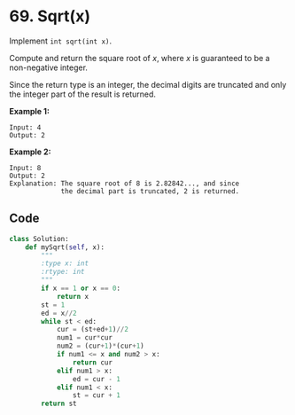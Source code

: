 # 69. Sqrt(x)

Implement `int sqrt(int x)`.

Compute and return the square root of *x*, where *x* is guaranteed to be a non-negative integer.

Since the return type is an integer, the decimal digits are truncated and only the integer part of the result is returned.

**Example 1:**

```
Input: 4
Output: 2
```

**Example 2:**

```
Input: 8
Output: 2
Explanation: The square root of 8 is 2.82842..., and since 
             the decimal part is truncated, 2 is returned.
```

## Code

```python
class Solution:
    def mySqrt(self, x):
        """
        :type x: int
        :rtype: int
        """
        if x == 1 or x == 0: 
            return x
        st = 1
        ed = x//2
        while st < ed:
            cur = (st+ed+1)//2
            num1 = cur*cur
            num2 = (cur+1)*(cur+1)
            if num1 <= x and num2 > x:
                return cur
            elif num1 > x:
                ed = cur - 1
            elif num1 < x:
                st = cur + 1
        return st
```

